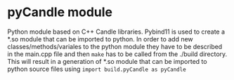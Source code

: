 
# pyCandle module

Python module based on C++ Candle libraries. Pybind11 is used to create a *.so module that can be imported to python. In order to add new classes/methods/variales to the python module they have to be described in the main.cpp file and then ```make``` has to be called from the ./build directory. This will result in a generation of *.so module that can be imported to python source files using ```import build.pyCandle as pyCandle```


